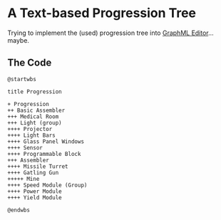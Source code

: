 A Text-based Progression Tree
=============================

Trying to implement the (used) progression tree into [GraphML Editor](https://actuallyfro.github.io/Break-FAST/Examples/01_GraphML-Editor/Single-page-Apps/)... maybe.

The Code
--------
```
@startwbs

title Progression

+ Progression
++ Basic Assembler
+++ Medical Room 
+++ Light (group)
++++ Projector
++++ Light Bars
++++ Glass Panel Windows
++++ Sensor 
++++ Programmable Block
+++ Assembler
++++ Missile Turret
++++ Gatling Gun
+++++ Mine
++++ Speed Module (Group)
++++ Power Module 
++++ Yield Module

@endwbs
```
